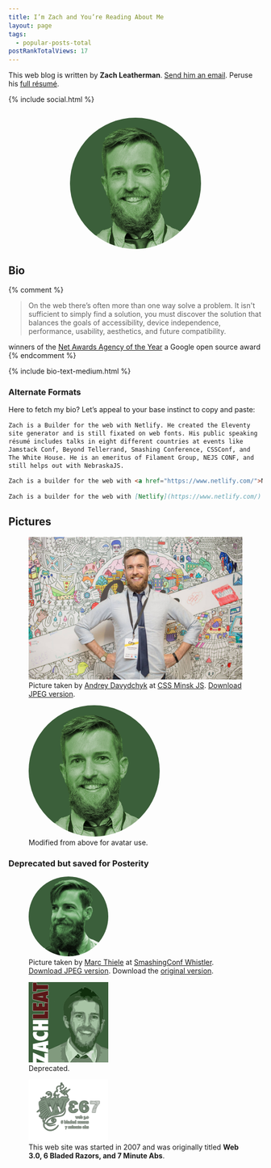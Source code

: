 ```yaml
---
title: I’m Zach and You’re Reading About Me
layout: page
tags:
  - popular-posts-total
postRankTotalViews: 17
---
```


This web blog is written by **Zach Leatherman**. [Send him an email](mailto:zach@zachleat.com). Peruse his [full résumé](/resume/).

{% include social.html %}

<img src="/img/avatar-2017-big.png" alt="Photo of Zach Leatherman’s Bearded Face" style="max-width: 260px; border-radius: 50%; margin: 2em auto 0; display: block">

## Bio

{% comment %}
> On the web there’s often more than one way solve a problem. It isn't sufficient to simply find a solution, you must discover the solution that balances the goals of accessibility, device independence, performance, usability, aesthetics, and future compatibility.

winners of the <a href="https://www.filamentgroup.com/lab/agency-of-year.html">Net Awards Agency of the Year</a> a Google open source award
{% endcomment %}

{% include bio-text-medium.html %}

### Alternate Formats

Here to fetch my bio? Let’s appeal to your base instinct to copy and paste:

<div class="fullwidth livedemo top left square-bottom" data-demo-label="Plaintext">

``` text
Zach is a Builder for the web with Netlify. He created the Eleventy site generator and is still fixated on web fonts. His public speaking résumé includes talks in eight different countries at events like Jamstack Conf, Beyond Tellerrand, Smashing Conference, CSSConf, and The White House. He is an emeritus of Filament Group, NEJS CONF, and still helps out with NebraskaJS.
```

</div>

<div class="fullwidth livedemo top left square-bottom" data-demo-label="HTML">

``` html
Zach is a builder for the web with <a href="https://www.netlify.com/">Netlify</a>. He created the <a href="https://www.11ty.dev/">Eleventy site generator</a> and is still fixated on <a href="/web/fonts/">web fonts</a>. His <a href="/web/speaking/">public speaking résumé</a> includes talks in eight different countries at events like Jamstack Conf, Beyond Tellerrand, Smashing Conference, CSSConf, and <a href="/web/whitehouse/">The White House</a>. He is an emeritus of <a href="https://www.filamentgroup.com/">Filament Group</a>, <a href="http://nejsconf.com/">NEJS CONF</a>, and still helps out with <a href="http://nebraskajs.com">NebraskaJS</a>.
```

</div>

<div class="fullwidth livedemo top left square-bottom" data-demo-label="Markdown">

``` markdown
Zach is a builder for the web with [Netlify](https://www.netlify.com/). He created the [Eleventy site generator](https://www.11ty.dev/) and is still fixated on [web fonts](/web/fonts/). His [public speaking résumé](/web/speaking/) includes talks in eight different countries at events like Jamstack Conf, Beyond Tellerrand, Smashing Conference, CSSConf, and [The White House](/web/whitehouse/). He is an emeritus of [Filament Group](https://www.filamentgroup.com/), [NEJS CONF](https://nejsconf.com/), and still helps out with [NebraskaJS](https://nebraskajs.com).
```

</div>

## Pictures

<figure class="fullwidth">
	<picture>
		<source type="image/webp" srcset="/img/bio-2017.webp">
		<img src="/img/bio-2017.jpg" alt="Just a picture of my face.">
	</picture>
	<figcaption>Picture taken by <a href="https://www.facebook.com/andrey.davydchyk">Andrey Davydchyk</a> at <a href="https://www.facebook.com/cssminskjs/">CSS Minsk JS</a>. <a href="/img/bio-2017.jpg">Download JPEG version</a>.</figcaption>
</figure>

<figure>
	<img src="/img/avatar-2017-big.png" alt="" style="max-width: 260px; border-radius: 50%;">
	<figcaption>Modified from above for avatar use.</figcaption>
</figure>

<!-- <figure>
	<picture>
		<source type="image/webp" srcset="/img/reading.webp">
		<img src="/img/reading.jpg" alt="Reading in the book store, Coding with JavaScript for Dummies.">
	</picture>
	<figcaption><a href="/img/reading.jpg">Download JPEG version</a>.</figcaption>
</figure> -->

### Deprecated but saved for Posterity

<figure>
	<img src="/img/avatar-big.png" alt="" style="width: 158px; border-radius: 50%;">
	<figcaption>Picture taken by <a href="https://twitter.com/marcthiele">Marc Thiele</a> at <a href="https://smashingconf.com/whistler-2014/">SmashingConf Whistler</a>. <a href="/img/bio.jpg">Download JPEG version</a>. Download the <a href="/img/bio.jpg">original version</a>.</figcaption>
</figure>

<figure>
	<img src="/img/avatar-old.png" alt="" style="width: 158px">
	<figcaption>Deprecated.</figcaption>
</figure>

<figure>
	<img src="/web/img/web367.png" alt="Web 367 Logo" style="width: 158px">
	<figcaption>This web site was started in 2007 and was originally titled <strong>Web 3.0, 6 Bladed Razors, and 7 Minute Abs</strong>.</figcaption>
</figure>
